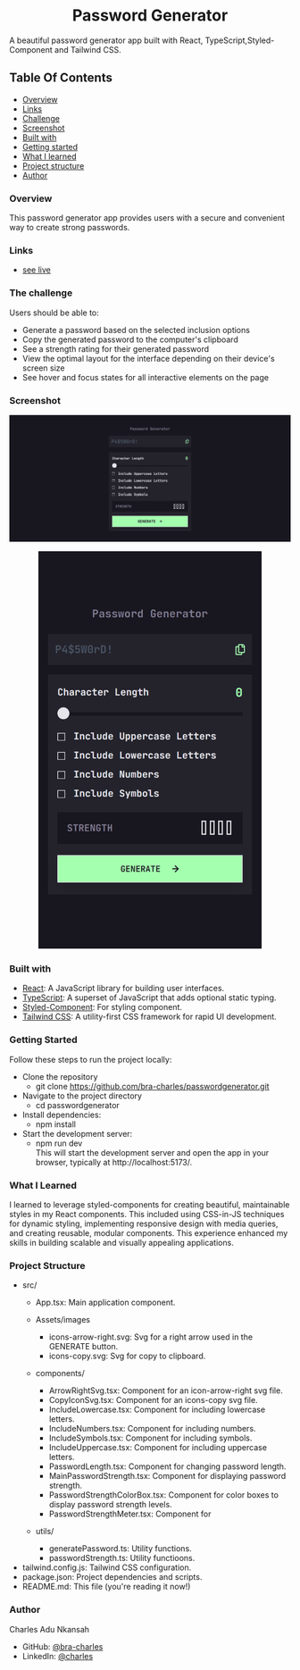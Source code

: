 
<h1 align="center">Password Generator</h1>
A beautiful password generator app built with React, TypeScript,Styled-Component and Tailwind CSS.  

## Table Of Contents

  - [Overview](#overview)
  - [Links](#links)
  - [Challenge](#challenge)
  - [Screenshot](#screenshot)
  - [Built with](#built-with)
  - [Getting started](#getting-started)
  - [What I learned](#what-i-learned)
  - [Project structure](#project-structure)
  - [Author](#author)


 
### Overview
This password generator app provides users with a secure and convenient way to create strong passwords.

### Links
- [see live](https://password-generator-005c.netlify.app)

### The challenge

Users should be able to:

- Generate a password based on the selected inclusion options
- Copy the generated password to the computer's clipboard
- See a strength rating for their generated password
- View the optimal layout for the interface depending on their device's screen size
- See hover and focus states for all interactive elements on the page

### Screenshot
![Password Generator-Desktop](src/assets/images/screenshot-desktop.png)
<p align="center">
  <img src="src/assets/images/screenshot-mobile.png" alt="Password Generator Screenshot" width="400"/>
</p>

  

### Built with
- [React](https://react.dev/): A JavaScript library for building user interfaces.
- [TypeScript](https://www.typescriptlang.org/docs/handbook/typescript-in-5-minutes.html): A       superset of JavaScript that adds optional static typing.
- [Styled-Component](https://styled-components.com/docs): For styling component.
- [Tailwind CSS](https://tailwindcss.com/docs/guides/vite): A utility-first CSS framework for rapid UI development.

### Getting Started
 
 Follow these steps to run the project locally:

- Clone the repository
  - git clone https://github.com/bra-charles/passwordgenerator.git
- Navigate to the project directory
  - cd passwordgenerator
- Install dependencies:
    - npm install
- Start the development server:
    - npm run dev        
  This will start the development server and open the app in your browser, typically at http://localhost:5173/.


 ### What I Learned
  I learned to leverage styled-components for creating beautiful, maintainable styles in my React components. This included using CSS-in-JS techniques for dynamic styling, implementing responsive design with media queries, and creating reusable, modular components. This experience enhanced my skills in building scalable and visually appealing applications.


### Project Structure
- src/
   - App.tsx: Main application component.
   - Assets/images
     - icons-arrow-right.svg: Svg for a right arrow used in the GENERATE button.
     - icons-copy.svg: Svg for copy to clipboard.  
   - components/

     - ArrowRightSvg.tsx: Component for an icon-arrow-right svg file. 
     - CopyIconSvg.tsx: Component for an icons-copy svg file. 
     - IncludeLowercase.tsx: Component for including lowercase letters.
     - IncludeNumbers.tsx: Component for including numbers.
     - IncludeSymbols.tsx: Component for including symbols.
     - IncludeUppercase.tsx: Component for including uppercase letters.
     - PasswordLength.tsx: Component for changing password length.
     - MainPasswordStrength.tsx: Component for displaying password strength.    
     - PasswordStrengthColorBox.tsx: Component for color boxes to display password strength levels.
     - PasswordStrengthMeter.tsx: Component for   
   - utils/
     - generatePassword.ts: Utility functions.
     - passwordStrength.ts: Utility functioons.  
- tailwind.config.js: Tailwind CSS configuration.
- package.json: Project dependencies and scripts.
- README.md: This file (you're reading it now!)


### Author
  Charles Adu Nkansah
- GitHub: [@bra-charles]()
- LinkedIn: [@charles](https://www.linkedin.com/in/charles-adu-nkansah/)
